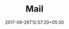 ---
title: "Mail"
date: 2017-09-26T12:57:20+05:30
draft: false
url : /account/shortlist-mail-return
layout: shortlist-mail

shortlistReturn: true


---